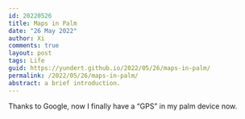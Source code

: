 ```yaml
---
id: 20220526
title: Maps in Palm
date: "26 May 2022"
author: Xi
comments: true
layout: post
tags: Life
guid: https://yundert.github.io/2022/05/26/maps-in-palm/
permalink: /2022/05/26/maps-in-palm/
abstract: a brief introduction. 
---
```


Thanks to Google, now I finally have a &#8220;GPS&#8221; in my palm device now. 